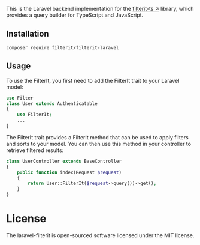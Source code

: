 This is the Laravel backend implementation for the [filterit-ts ↗](https://github.com/FilterIt/filterit-ts) library,
which provides a query builder for TypeScript and JavaScript.

## Installation

`composer require filterit/filterit-laravel`

## Usage

To use the FilterIt, you first need to add the FilterIt trait to your Laravel model:

```php
use Filter
class User extends Authenticatable
{
    use FilterIt;
    ...
}

```

The FilterIt trait provides a FilterIt method that can be used to apply filters and sorts to your model. You can then
use this method in your controller to retrieve filtered results:

```php
class UserController extends BaseController
{
    public function index(Request $request)
    {
        return User::FilterIt($request->query())->get();
    }
}
```

# License

The laravel-filterit is open-sourced software licensed under the MIT license.